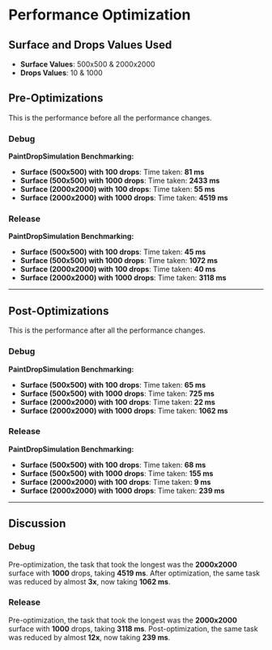 # Performance Optimization

## Surface and Drops Values Used
- **Surface Values**: 500x500 & 2000x2000
- **Drops Values**: 10 & 1000

## Pre-Optimizations
This is the performance before all the performance changes.

### Debug
**PaintDropSimulation Benchmarking:**
- **Surface (500x500) with 100 drops**: Time taken: **81 ms**
- **Surface (500x500) with 1000 drops**: Time taken: **2433 ms**
- **Surface (2000x2000) with 100 drops**: Time taken: **55 ms**
- **Surface (2000x2000) with 1000 drops**: Time taken: **4519 ms**

### Release
**PaintDropSimulation Benchmarking:**
- **Surface (500x500) with 100 drops**: Time taken: **45 ms**
- **Surface (500x500) with 1000 drops**: Time taken: **1072 ms**
- **Surface (2000x2000) with 100 drops**: Time taken: **40 ms**
- **Surface (2000x2000) with 1000 drops**: Time taken: **3118 ms**

---

## Post-Optimizations
This is the performance after all the performance changes.

### Debug
**PaintDropSimulation Benchmarking:**
- **Surface (500x500) with 100 drops**: Time taken: **65 ms**
- **Surface (500x500) with 1000 drops**: Time taken: **725 ms**
- **Surface (2000x2000) with 100 drops**: Time taken: **22 ms**
- **Surface (2000x2000) with 1000 drops**: Time taken: **1062 ms**

### Release
**PaintDropSimulation Benchmarking:**
- **Surface (500x500) with 100 drops**: Time taken: **68 ms**
- **Surface (500x500) with 1000 drops**: Time taken: **155 ms**
- **Surface (2000x2000) with 100 drops**: Time taken: **9 ms**
- **Surface (2000x2000) with 1000 drops**: Time taken: **239 ms**

---
## Discussion

### Debug
Pre-optimization, the task that took the longest was the **2000x2000** surface with **1000** drops, taking **4519 ms**. 
After optimization, the same task was reduced by almost **3x**, now taking **1062 ms**.

### Release
Pre-optimization, the task that took the longest was the **2000x2000** surface with **1000** drops, taking **3118 ms**. 
Post-optimization, the same task was reduced by almost **12x**, now taking **239 ms**.

